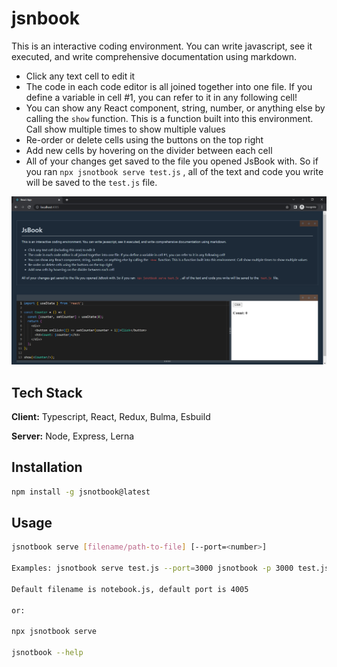 # jsnbook

This is an interactive coding environment. You can write javascript, see it executed, and write comprehensive documentation using markdown.

- Click any text cell to edit it
- The code in each code editor is all joined together into one file. If you define a variable in cell #1, you can refer to it in any following cell!
- You can show any React component, string, number, or anything else by calling the `show` function. This is a function built into this environment. Call show multiple times to show multiple values
- Re-order or delete cells using the buttons on the top right
- Add new cells by hovering on the divider between each cell
- All of your changes get saved to the file you opened JsBook with. So if you ran `npx jsnotbook serve test.js` , all of the text and code you write will be saved to the `test.js` file.

![Screenshot](screenshot.png)

## Tech Stack

**Client:** Typescript, React, Redux, Bulma, Esbuild

**Server:** Node, Express, Lerna

## Installation

```bash
npm install -g jsnotbook@latest
```

## Usage

```bash
jsnotbook serve [filename/path-to-file] [--port=<number>]

Examples: jsnotbook serve test.js --port=3000 jsnotbook -p 3000 test.js

Default filename is notebook.js, default port is 4005

or:

npx jsnotbook serve

jsnotbook --help

```

